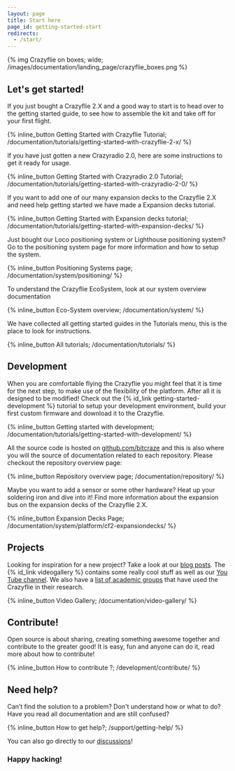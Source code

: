 ```yaml
---
layout: page
title: Start here
page_id: getting-started-start
redirects:
  - /start/
---
```

{% img Crazyflie on boxes; wide; /images/documentation/landing_page/crazyflie_boxes.png %}



## Let's get started!

If you just bought a Crazyflie 2.X and  a good way to start is to head over to the
getting started guide, to see how to assemble the kit and take off for your first flight.

{% inline_button Getting Started with Crazyflie Tutorial; /documentation/tutorials/getting-started-with-crazyflie-2-x/ %}

If you have just gotten a new Crazyradio 2.0, here are some instructions to get it ready for usage.

{% inline_button Getting Started with Crazyradio 2.0 Tutorial; /documentation/tutorials/getting-started-with-crazyradio-2-0/ %}

If you want to add one of our many expansion decks to the Crazyflie 2.X and need help getting started we have made a Expansion decks tutorial.

 {% inline_button Getting Started with Expansion decks tutorial; /documentation/tutorials/getting-started-with-expansion-decks/ %}

Just bought our Loco positioning system or Lighthouse positioning system? Go to the positioning system page
 for more information and how to setup the system.

 {% inline_button Positioning Systems page; /documentation/system/positioning/ %}



To understand the Crazyflie EcoSystem, look at our system overview documentation

 {% inline_button Eco-System overview; /documentation/system/
 %}

 We have collected all getting started guides in the Tutorials menu, this is the
place to look for instructions.

 {% inline_button All tutorials; /documentation/tutorials/
 %}



## Development

When you are comfortable flying the Crazyflie you might feel that it is time for
the next step, to make use of the flexibility of the platform. After all it is
designed to be modified! Check out the {% id_link getting-started-development %}
tutorial to setup your development environment, build your first custom firmware and
download it to the Crazyflie.

{% inline_button Getting started with development; /documentation/tutorials/getting-started-with-development/ %}

All the source code is hosted on [github.com/bitcraze](https://github.com/bitcraze)
and this is also where you will the source of documentation related to each repository. Please checkout the repository overview page:

{% inline_button Repository overview page; /documentation/repository/ %}

Maybe you want to add a sensor or some other hardware? Heat up your soldering
iron and dive into it! Find more information about the expansion bus on the expansion decks of the Crazyflie 2.X.


{% inline_button Expansion Decks Page; /documentation/system/platform/cf2-expansiondecks/ %}

## Projects

Looking for inspiration for a new project? Take a look at our [blog posts](/blog/). The {% id_link videogallery %} contains
some really cool stuff as well as our [You Tube channel](https://www.youtube.com/user/BitcrazeVideos). We also have a [list of academic groups](/portals/research/) that have used the Crazyflie in their research.

{% inline_button Video Gallery; /documentation/video-gallery/ %}

## Contribute!

Open source is about sharing, creating something awesome together and contribute
to the greater good! It is easy, fun and anyone can do it, read more about how to contribute!

 {% inline_button How to contribute ?; /development/contribute/ %}

## Need help?

Can’t find the solution to a problem? Don't understand how or what to do?
Have you read all documentation and are still confused?

{% inline_button How to get help?; /support/getting-help/ %}

You can also go directly to our [discussions](https://discussions.bitcraze.io/)!

### Happy hacking!
